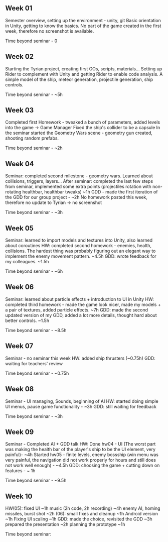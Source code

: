 ## Week 01
Semester overview, setting up the environment - unity, git
Basic orientation in Unity, getting to know the basics.
No part of the game created in the first week, therefore no screenshot is available.

Time beyond seminar - 0

## Week 02
Starting the Tyrian project, creating first GOs, scripts, materials...
Setting up Rider to complement with Unity and getting Rider to enable code analysis.
A simple model of the ship, meteor generation, projectile generation, ship controls.

Time beyond seminar - ~5h

## Week 03
Completed first Homework - tweaked a bunch of parameters, added levels into the game -> Game Manager
Fixed the ship's collider to be a capsule
In the seminar started the Geometry Wars scene - geometry gun created, shooting random prefabs.

Time beyond seminar - ~2h

## Week 04
Seminar: completed second milestone - geometry wars. Learned about collisions, triggers, layers...
After seminar: completed the last few steps from seminar, implemented some extra points (projectiles rotation with non-rotating healthbar, healthbar tweaks) ~1h
GDD - made the first iteration of the GDD for our group project - ~2h
No homework posted this week, therefore no update to Tyrian -> no screenshot

Time beyond seminar - ~3h

## Week 05
Seminar: learned to import models and textures into Unity, also learned about coroutines
HW: completed second homework - enemies, health, collisions. The hardest thing was probably figuring out an elegant way to implement the enemy movement pattern. ~4.5h
GDD: wrote feedback for my colleagues. ~1.5h

Time beyond seminar - ~6h

## Week 06
Seminar: learned about particle effects + introduction to UI in Unity
HW: completed third homework - made the game look nicer, made my models + a pair of textures, added particle effects. ~7h
GDD: made the second updated version of my GDD, added a lot more details, thought hard about better controls. ~1.5h

Time beyond seminar - ~8.5h

## Week 07
Seminar - no seminar this week
HW: added ship thrusters (~0.75h)
GDD: waiting for teachers' review

Time beyond seminar - ~0.75h

## Week 08
Seminar - UI managing, Sounds, beginning of AI
HW: started doing simple UI menus, pause game functionality - ~3h
GDD: still waiting for feedback

Time beyond seminar - ~3h

## Week 09
Seminar - Completed AI + GDD talk
HW: Done hw04 - UI (The worst part was making the health bar of the player's ship to be the UI element, very painful)- ~4h
    Started hw05 - finite levels, enemy bossship (win menu was very painful, the navigation did not work properly for hours and still does not work well enough) - ~4.5h
GDD: choosing the game + cutting down on features - ~ 1h

Time beyond seminar - ~9.5h

## Week 10

HW(05): fixed UI 								~1h
		music (2h code, 2h recording) 			~4h
		enemy AI, homing missiles, burst shot 	~2h
  (06): small fixes and cleanup 				~1h
  		Android version							~1h
  		Fixing UI scaling						~1h
GDD: made the choice, revisited the GDD 		~3h
	 prepared the presentation 					~2h
	 planning the prototype 					~1h

Time beyond seminar:							
